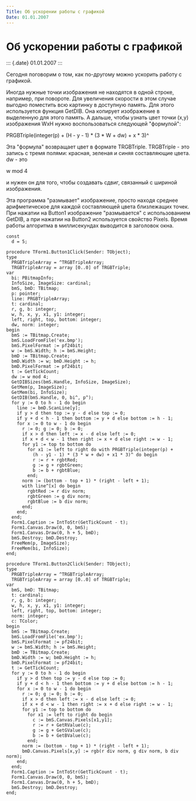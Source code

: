 ```yaml
---
Title: Об ускорении работы с графикой
Date: 01.01.2007
---
```



Об ускорении работы с графикой
==============================

::: {.date}
01.01.2007
:::

Сегодня поговорим о том, как по-другому можно ускорить работу с
графикой.

Иногда нужные точки изображения не находятся в одной строке, например,
при повороте. Для увеличения скорости в этом случае выгодно поместить
всю картинку в доступную память. Для этого используется функция GetDIB.
Она копирует изображение в выделенную для этого память. А дальше, чтобы
узнать цвет точки (x,y) изображения WxH нужно воспользоваться следующей
"формулой":

PRGBTriple(integer(p) + (H - y - 1) * (3 * W + dw) + x * 3)\^

Эта "формула" возвращает цвет в формате TRGBTriple. TRGBTriple - это
запись с тремя полями: красная, зеленая и синяя составляющие цвета. dw -
это

w mod 4

и нужен он для того, чтобы создавать сдвиг, связанный с шириной
изображения.

Эта программа "размывает" изображение, просто находя среднее
арифметическое для каждой составляющей цвета близлежащих точек. При
нажатии на Button1 изображение "размывается" с использованием GetDIB,
а при нажатии на Button2 используется свойство Pixels. Время работы
алгоритма в миллисекундах выводится в заголовок окна.

    const
      d = 5;
     
    procedure TForm1.Button1Click(Sender: TObject);
    type
      PRGBTripleArray = ^TRGBTripleArray;
      TRGBTripleArray = array [0..0] of TRGBTriple;
    var
      bi: PBitmapInfo;
      InfoSize, ImageSize: cardinal;
      bmS, bmD: TBitmap;
      p: pointer;
      line: PRGBTripleArray;
      t: cardinal;
      r, g, b: integer;
      w, h, x, y, x1, y1: integer;
      left, right, top, bottom: integer;
      dw, norm: integer;
    begin
      bmS := TBitmap.Create;
      bmS.LoadFromFile('ex.bmp');
      bmS.PixelFormat := pf24bit;
      w := bmS.Width; h := bmS.Height;
      bmD := TBitmap.Create;
      bmD.Width := w; bmD.Height := h;
      bmD.PixelFormat := pf24bit;
      t := GetTickCount;
      dw := w mod 4;
      GetDIBSizes(bmS.Handle, InfoSize, ImageSize);
      GetMem(p, ImageSize);
      GetMem(bi, InfoSize);
      GetDIB(bmS.Handle, 0, bi^, p^);
      for y := 0 to h - 1 do begin
        line := bmD.ScanLine[y];
        if y > d then top := y - d else top := 0;
        if y + d < h - 1 then bottom := y + d else bottom := h - 1;
        for x := 0 to w - 1 do begin
          r := 0; g := 0; b := 0;
          if x > d then left := x - d else left := 0;
          if x + d < w - 1 then right := x + d else right := w - 1;
          for y1 := top to bottom do
            for x1 := left to right do with PRGBTriple(integer(p) +
              (h - y1 - 1) * (3 * w + dw) + x1 * 3)^ do begin
              r := r + rgbtRed;
              g := g + rgbtGreen;
              b := b + rgbtBlue;
            end;
          norm := (bottom - top + 1) * (right - left + 1);
          with line^[x] do begin
            rgbtRed := r div norm;
            rgbtGreen := g div norm;
            rgbtBlue := b div norm;
          end;
        end;
      end;
      Form1.Caption := IntToStr(GetTickCount - t);
      Form1.Canvas.Draw(0, 0, bmS);
      Form1.Canvas.Draw(0, h + 5, bmD);
      bmS.Destroy; bmD.Destroy;
      FreeMem(p, ImageSize);
      FreeMem(bi, InfoSize);
    end;
     
    procedure TForm1.Button2Click(Sender: TObject);
    type
      PRGBTripleArray = ^TRGBTripleArray;
      TRGBTripleArray = array [0..0] of TRGBTriple;
    var
      bmS, bmD: TBitmap;
      t: cardinal;
      r, g, b: integer;
      w, h, x, y, x1, y1: integer;
      left, right, top, bottom: integer;
      norm: integer;
      c: TColor;
    begin
      bmS := TBitmap.Create;
      bmS.LoadFromFile('ex.bmp');
      bmS.PixelFormat := pf24bit;
      w := bmS.Width; h := bmS.Height;
      bmD := TBitmap.Create;
      bmD.Width := w; bmD.Height := h;
      bmD.PixelFormat := pf24bit;
      t := GetTickCount;
      for y := 0 to h - 1 do begin
        if y > d then top := y - d else top := 0;
        if y + d < h - 1 then bottom := y + d else bottom := h - 1;
        for x := 0 to w - 1 do begin
          r := 0; g := 0; b := 0;
          if x > d then left := x - d else left := 0;
          if x + d < w - 1 then right := x + d else right := w - 1;
          for y1 := top to bottom do
            for x1 := left to right do begin
              c := bmS.Canvas.Pixels[x1,y1];
              r := r + GetRValue(c);
              g := g + GetGValue(c);
              b := b + GetBValue(c);
            end;
          norm := (bottom - top + 1) * (right - left + 1);
          bmD.Canvas.Pixels[x,y] := rgb(r div norm, g div norm, b div norm);
        end;
      end;
      Form1.Caption := IntToStr(GetTickCount - t);
      Form1.Canvas.Draw(0, 0, bmS);
      Form1.Canvas.Draw(0, h + 5, bmD);
      bmS.Destroy; bmD.Destroy;
    end;
